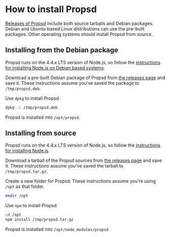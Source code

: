 # How to install Propsd #

[Releases of Propsd][releases] include both source tarballs and Debian
packages. Debian and Ubuntu based Linux distributions can use the pre-built
packages. Other operating systems should install Propsd from source.

## Installing from the Debian package ##

Propsd runs on the 4.4.x LTS version of Node.js, so follow the [instructions
for installing Node.js on Debian based systems][node-debian].

Download a pre-built Debian package of Propsd from [the releases
page][releases] and save it. These instructions assume you've saved the package
to `/tmp/propsd.deb`.

Use `dpkg` to install Propsd.

~~~bash
dpkg -i /tmp/propsd.deb
~~~

Propsd is installed into `/opt/propsd`.

## Installing from source ##

Propsd runs on the 4.4.x LTS version of Node.js, so follow the [instructions
for installing Node.js][node-source].

Download a tarball of the Propsd sources from [the releases page][releases] and
save it. These instructions assume you've saved the tarball to
`/tmp/propsd.tar.gz`.

Create a new folder for Propsd. These instructions assume you're using
`/opt` as that folder.

~~~bash
mkdir /opt
~~~

Use `npm` to install Propsd.

~~~bash
cd /opt
npm install /tmp/propsd.tar.gz
~~~

Propsd is installed into `/opt/node_modules/propsd`.

[releases]: https://github.com/rapid7/propsd/releases/latest
[node-debian]: https://nodejs.org/en/download/package-manager/#debian-and-ubuntu-based-linux-distributions
[node-source]: https://nodejs.org/en/download/
